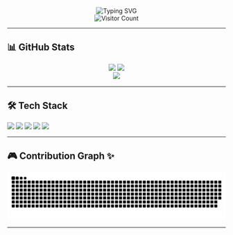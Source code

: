 <div align="center">

  <!-- Typing effect -->
  <img src="https://readme-typing-svg.herokuapp.com?font=Fira+Code&size=28&pause=1000&color=FF69B4&width=600&lines=Hi%2C+I'm+Nazwa+Finanda+Olinvia!+👋;Welcome+to+my+GitHub!;Fullstack+Developer+💻;Always+Learning+New+Things+✨" alt="Typing SVG" />

  <br>

  <!-- Visitor counter -->
  <img src="https://komarev.com/ghpvc/?username=nazwaf&label=Visitors&color=ff69b4&style=for-the-badge" alt="Visitor Count" />

</div>


---

## 📊 GitHub Stats

<div align="center">

<!-- Total GitHub Stats -->
<img height="170" src="https://github-readme-stats.vercel.app/api?username=nazwaf&show_icons=true&include_all_commits=true&count_private=true&theme=tokyonight&hide_border=true&border_radius=15" />

<!-- Top Languages -->
<img height="170" src="https://github-readme-stats.vercel.app/api/top-langs/?username=nazwaf&layout=compact&langs_count=8&theme=tokyonight&hide_border=true&border_radius=15" />

</div>

<div align="center">

<!-- Contribution Streak -->
<img src="https://streak-stats.demolab.com?user=nazwaf&theme=tokyonight&hide_border=true&border_radius=15&date_format=%5BY%20%5DM%20j" />

</div>

---

## 🛠️ Tech Stack
<p>
  <img src="https://img.shields.io/badge/C%23-239120?style=for-the-badge&logo=c-sharp&logoColor=white"/>
  <img src="https://img.shields.io/badge/HTML5-e34c26?style=for-the-badge&logo=html5&logoColor=white"/>
  <img src="https://img.shields.io/badge/CSS3-264de4?style=for-the-badge&logo=css3&logoColor=white"/>
  <img src="https://img.shields.io/badge/JavaScript-f7df1e?style=for-the-badge&logo=javascript&logoColor=black"/>
  <img src="https://img.shields.io/badge/PHP-777bb4?style=for-the-badge&logo=php&logoColor=white"/>
</p>

---

## 🎮 Contribution Graph ✨ 
 ![Contribution Animation](https://raw.githubusercontent.com/platane/platane/output/github-contribution-grid-snake-dark.svg)

---
